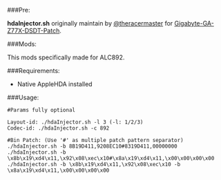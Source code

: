 ###Pre:

**hdaInjector.sh** originally maintain by [@theracermaster](https://github.com/theracermaster) for [Gigabyte-GA-Z77X-DSDT-Patch](https://github.com/theracermaster/Gigabyte-GA-Z77X-DSDT-Patch).

###Mods:

This mods specifically made for ALC892.

###Requirements:

- Native AppleHDA installed

###Usage:

```
#Params fully optional

Layout-id: ./hdaInjector.sh -l 3 (-l: 1/2/3)
Codec-id: ./hdaInjector.sh -c 892

#Bin Patch: (Use '#' as multiple patch pattern separator)
./hdaInjector.sh -b 8B19D411,9208EC10#8319D411,00000000
./hdaInjector.sh -b \x8b\x19\xd4\x11,\x92\x08\xec\x10#\x8a\x19\xd4\x11,\x00\x00\x00\x00
./hdaInjector.sh -b \x8b\x19\xd4\x11,\x92\x08\xec\x10 -b \x8a\x19\xd4\x11,\x00\x00\x00\x00
```